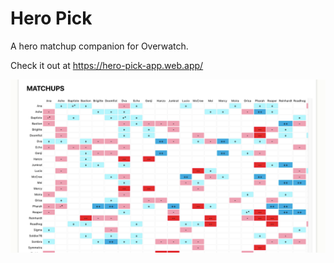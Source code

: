 # Hero Pick

A hero matchup companion for Overwatch.

Check it out at https://hero-pick-app.web.app/


![](client/public/heropick-screenshot1.png)
